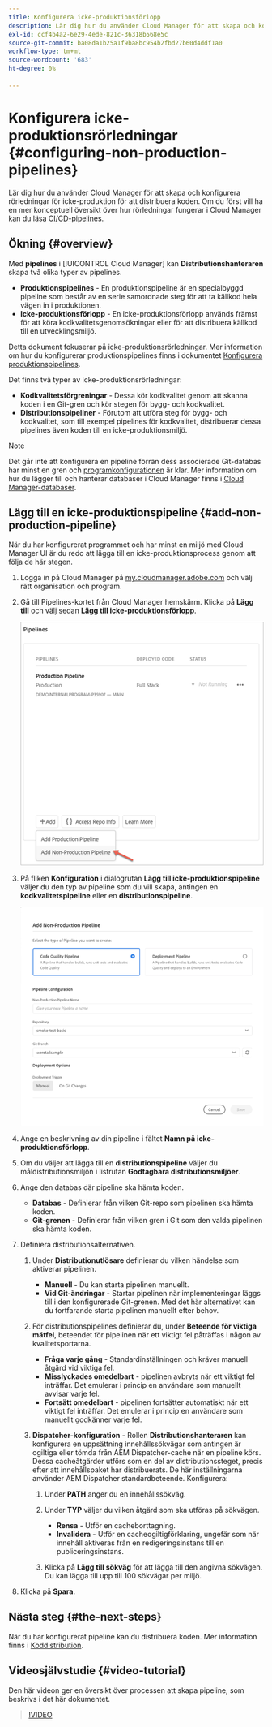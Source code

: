 ```yaml
---
title: Konfigurera icke-produktionsförlopp
description: Lär dig hur du använder Cloud Manager för att skapa och konfigurera rörledningar för icke-produktion för att distribuera koden.
exl-id: ccf4b4a2-6e29-4ede-821c-36318b568e5c
source-git-commit: ba08da1b25a1f9ba8bc954b2fbd27b60d4ddf1a0
workflow-type: tm+mt
source-wordcount: '683'
ht-degree: 0%

---
```


# Konfigurera icke-produktionsrörledningar {#configuring-non-production-pipelines}

Lär dig hur du använder Cloud Manager för att skapa och konfigurera rörledningar för icke-produktion för att distribuera koden. Om du först vill ha en mer konceptuell översikt över hur rörledningar fungerar i Cloud Manager kan du läsa [CI/CD-pipelines](/help/overview/ci-cd-pipelines.md).

## Ökning {#overview}

Med **pipelines** i [!UICONTROL Cloud Manager] kan **Distributionshanteraren** skapa två olika typer av pipelines.

* **Produktionspipelines** - En produktionspipeline är en specialbyggd pipeline som består av en serie samordnade steg för att ta källkod hela vägen in i produktionen.
* **Icke-produktionsförlopp** - En icke-produktionsförlopp används främst för att köra kodkvalitetsgenomsökningar eller för att distribuera källkod till en utvecklingsmiljö.

Detta dokument fokuserar på icke-produktionsrörledningar. Mer information om hur du konfigurerar produktionspipelines finns i dokumentet [Konfigurera produktionspipelines](/help/using/production-pipelines.md).

Det finns två typer av icke-produktionsrörledningar:

* **Kodkvalitetsförgreningar** - Dessa kör kodkvalitet genom att skanna koden i en Git-gren och kör stegen för bygg- och kodkvalitet.
* **Distributionspipeliner** - Förutom att utföra steg för bygg- och kodkvalitet, som till exempel pipelines för kodkvalitet, distribuerar dessa pipelines även koden till en icke-produktionsmiljö.

>[!NOTE]
>
>Det går inte att konfigurera en pipeline förrän dess associerade Git-databas har minst en gren och [programkonfigurationen](/help/getting-started/program-setup.md) är klar. Mer information om hur du lägger till och hanterar databaser i Cloud Manager finns i [Cloud Manager-databaser](/help/managing-code/managing-repositories.md).

## Lägg till en icke-produktionspipeline {#add-non-production-pipeline}

När du har konfigurerat programmet och har minst en miljö med Cloud Manager UI är du redo att lägga till en icke-produktionsprocess genom att följa de här stegen.

1. Logga in på Cloud Manager på [my.cloudmanager.adobe.com](https://my.cloudmanager.adobe.com) och välj rätt organisation och program.

1. Gå till Pipelines-kortet från Cloud Manager hemskärm. Klicka på **Lägg till** och välj sedan **Lägg till icke-produktionsförlopp**.

   ![Lägg till icke-produktionsflöde](/help/assets/configure-pipelines/nonprod-pipeline-add1.png)

1. På fliken **Konfiguration** i dialogrutan **Lägg till icke-produktionspipeline** väljer du den typ av pipeline som du vill skapa, antingen en **kodkvalitetspipeline** eller en **distributionspipeline**.

   ![Välj pipeline-typ](/help/assets/configure-pipelines/add-non-production-pipeline.png)

1. Ange en beskrivning av din pipeline i fältet **Namn på icke-produktionsförlopp**.

1. Om du väljer att lägga till en **distributionspipeline** väljer du måldistributionsmiljön i listrutan **Godtagbara distributionsmiljöer**.

1. Ange den databas där pipeline ska hämta koden.

   * **Databas** - Definierar från vilken Git-repo som pipelinen ska hämta koden.
   * **Git-grenen** - Definierar från vilken gren i Git som den valda pipelinen ska hämta koden.

1. Definiera distributionsalternativen.

   1. Under **Distributionutlösare** definierar du vilken händelse som aktiverar pipelinen.

      * **Manuell** - Du kan starta pipelinen manuellt.
      * **Vid Git-ändringar** - Startar pipelinen när implementeringar läggs till i den konfigurerade Git-grenen. Med det här alternativet kan du fortfarande starta pipelinen manuellt efter behov.

   1. För distributionspipelines definierar du, under **Beteende för viktiga mätfel**, beteendet för pipelinen när ett viktigt fel påträffas i någon av kvalitetsportarna.

      * **Fråga varje gång** - Standardinställningen och kräver manuell åtgärd vid viktiga fel.
      * **Misslyckades omedelbart** - pipelinen avbryts när ett viktigt fel inträffar. Det emulerar i princip en användare som manuellt avvisar varje fel.
      * **Fortsätt omedelbart** - pipelinen fortsätter automatiskt när ett viktigt fel inträffar. Det emulerar i princip en användare som manuellt godkänner varje fel.

   1. **Dispatcher-konfiguration** - Rollen **Distributionshanteraren** kan konfigurera en uppsättning innehållssökvägar som antingen är ogiltiga eller tömda från AEM Dispatcher-cache när en pipeline körs. Dessa cacheåtgärder utförs som en del av distributionssteget, precis efter att innehållspaket har distribuerats. De här inställningarna använder AEM Dispatcher standardbeteende. Konfigurera:

      1. Under **PATH** anger du en innehållssökväg.
      1. Under **TYP** väljer du vilken åtgärd som ska utföras på sökvägen.

         * **Rensa** - Utför en cacheborttagning.
         * **Invalidera** - Utför en cacheogiltigförklaring, ungefär som när innehåll aktiveras från en redigeringsinstans till en publiceringsinstans.

      1. Klicka på **Lägg till sökväg** för att lägga till den angivna sökvägen. Du kan lägga till upp till 100 sökvägar per miljö.

1. Klicka på **Spara**.

## Nästa steg {#the-next-steps}

När du har konfigurerat pipeline kan du distribuera koden. Mer information finns i [Koddistribution](/help/using/code-deployment.md).

## Videosjälvstudie {#video-tutorial}

Den här videon ger en översikt över processen att skapa pipeline, som beskrivs i det här dokumentet.

>[!VIDEO](https://video.tv.adobe.com/v/26316/)
